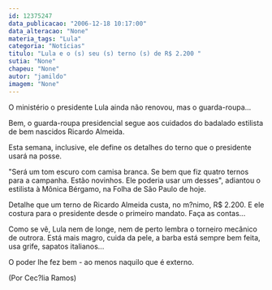 ```yaml
---
id: 12375247
data_publicacao: "2006-12-18 10:17:00"
data_alteracao: "None"
materia_tags: "Lula"
categoria: "Notícias"
titulo: "Lula e o (s) seu (s) terno (s) de R$ 2.200 "
sutia: "None"
chapeu: "None"
autor: "jamildo"
imagem: "None"
---
```

<p>O minist&eacute;rio o presidente Lula ainda n&atilde;o renovou, mas o guarda-roupa...</p>
<p>Bem, o guarda-roupa presidencial segue aos cuidados do badalado estilista de bem nascidos Ricardo Almeida.</p>
<p>Esta semana, inclusive, ele define os detalhes do terno que o presidente usar&aacute; na posse.</p>
<p>"Ser&aacute; um tom escuro com camisa branca. Se bem que fiz quatro ternos para a campanha. Est&atilde;o novinhos. Ele poderia usar um desses", adiantou o estilista &agrave; M&ocirc;nica B&eacute;rgamo, na Folha de S&atilde;o Paulo de hoje.</p>
<p>Detalhe que um terno de Ricardo Almeida custa, no m?nimo, R$ 2.200. E ele costura para o presidente desde o primeiro mandato. Fa&ccedil;a as contas...</p>
<p>Como se v&ecirc;, Lula nem de longe, nem de perto lembra o torneiro mec&acirc;nico de outrora. Est&aacute; mais magro, cuida da pele, a barba est&aacute; sempre bem feita, usa grife, sapatos italianos...</p>
<p>O poder lhe fez bem - ao menos naquilo que &eacute; externo.</p>
<p>(Por Cec?lia Ramos)</p>
